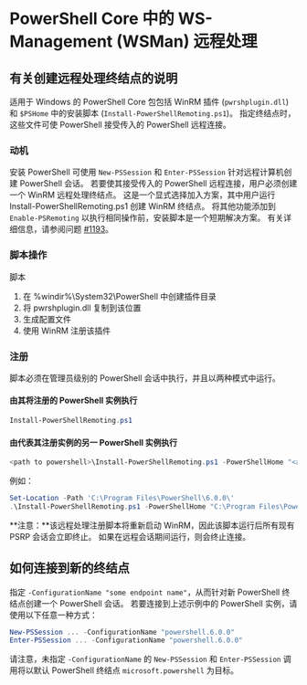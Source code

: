 # <a name="ws-management-wsman-remoting-in-powershell-core"></a>PowerShell Core 中的 WS-Management (WSMan) 远程处理 

## <a name="instructions-to-create-a-remoting-endpoint"></a>有关创建远程处理终结点的说明

适用于 Windows 的 PowerShell Core 包包括 WinRM 插件 (`pwrshplugin.dll`) 和 `$PSHome` 中的安装脚本 (`Install-PowerShellRemoting.ps1`)。
指定终结点时，这些文件可使 PowerShell 接受传入的 PowerShell 远程连接。

### <a name="motivation"></a>动机

安装 PowerShell 可使用 `New-PSSession` 和 `Enter-PSSession` 针对远程计算机创建 PowerShell 会话。
若要使其接受传入的 PowerShell 远程连接，用户必须创建一个 WinRM 远程处理终结点。
这是一个显式选择加入方案，其中用户运行 Install-PowerShellRemoting.ps1 创建 WinRM 终结点。
将其他功能添加到 `Enable-PSRemoting` 以执行相同操作前，安装脚本是一个短期解决方案。
有关详细信息，请参阅问题 [#1193](https://github.com/PowerShell/PowerShell/issues/1193)。

### <a name="script-actions"></a>脚本操作

脚本

1. 在 %windir%\System32\PowerShell 中创建插件目录
1. 将 pwrshplugin.dll 复制到该位置
1. 生成配置文件
1. 使用 WinRM 注册该插件

### <a name="registration"></a>注册

脚本必须在管理员级别的 PowerShell 会话中执行，并且以两种模式中运行。

#### <a name="executed-by-the-instance-of-powershell-that-it-will-register"></a>由其将注册的 PowerShell 实例执行

``` powershell
Install-PowerShellRemoting.ps1
```

#### <a name="executed-by-another-instance-of-powershell-on-behalf-of-the-instance-that-it-will-register"></a>由代表其注册实例的另一 PowerShell 实例执行

``` powershell
<path to powershell>\Install-PowerShellRemoting.ps1 -PowerShellHome "<absolute path to the instance's $PSHOME>"
```

例如：

``` powershell
Set-Location -Path 'C:\Program Files\PowerShell\6.0.0\'
.\Install-PowerShellRemoting.ps1 -PowerShellHome "C:\Program Files\PowerShell\6.0.0\"
```

**注意：**该远程处理注册脚本将重新启动 WinRM，因此该脚本运行后所有现有 PSRP 会话会立即终止。 如果在远程会话期间运行，则会终止连接。

## <a name="how-to-connect-to-the-new-endpoint"></a>如何连接到新的终结点

指定 `-ConfigurationName "some endpoint name"`，从而针对新 PowerShell 终结点创建一个 PowerShell 会话。 若要连接到上述示例中的 PowerShell 实例，请使用以下任意一种方式：

``` powershell
New-PSSession ... -ConfigurationName "powershell.6.0.0"
Enter-PSSession ... -ConfigurationName "powershell.6.0.0"
```

请注意，未指定 `-ConfigurationName` 的 `New-PSSession` 和 `Enter-PSSession` 调用将以默认 PowerShell 终结点 `microsoft.powershell` 为目标。
